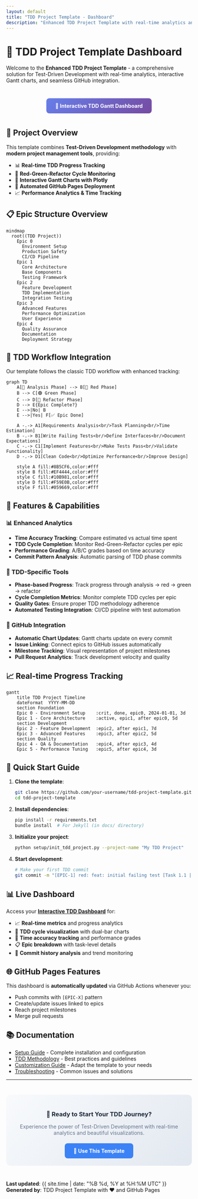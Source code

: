 ```yaml
---
layout: default
title: "TDD Project Template - Dashboard"
description: "Enhanced TDD Project Template with real-time analytics and GitHub integration"
---
```


# 🧪 TDD Project Template Dashboard

Welcome to the **Enhanced TDD Project Template** - a comprehensive solution for Test-Driven Development with real-time analytics, interactive Gantt charts, and seamless GitHub integration.

<div style="text-align: center; margin: 30px 0;">
  <a href="./tdd_gantt_progress.html" style="display: inline-block; background: linear-gradient(135deg, #667eea 0%, #764ba2 100%); color: white; padding: 12px 24px; border-radius: 8px; text-decoration: none; font-weight: bold; margin: 10px;">
    🎯 Interactive TDD Gantt Dashboard
  </a>
</div>

## 🚀 Project Overview

This template combines **Test-Driven Development methodology** with **modern project management tools**, providing:

- 📊 **Real-time TDD Progress Tracking**
- 🧪 **Red-Green-Refactor Cycle Monitoring**  
- 📅 **Interactive Gantt Charts with Plotly**
- 🤖 **Automated GitHub Pages Deployment**
- 📈 **Performance Analytics & Time Tracking**

## 📋 Epic Structure Overview

```mermaid
mindmap
  root((TDD Project))
    Epic 0
      Environment Setup
      Production Safety
      CI/CD Pipeline
    Epic 1
      Core Architecture
      Base Components
      Testing Framework
    Epic 2
      Feature Development
      TDD Implementation
      Integration Testing
    Epic 3
      Advanced Features
      Performance Optimization
      User Experience
    Epic 4
      Quality Assurance
      Documentation
      Deployment Strategy
```

## 🔄 TDD Workflow Integration

Our template follows the classic TDD workflow with enhanced tracking:

```mermaid
graph TD
    A[📝 Analysis Phase] --> B[🔴 Red Phase]
    B --> C[🟢 Green Phase]  
    C --> D[🔄 Refactor Phase]
    D --> E{Epic Complete?}
    E -->|No| B
    E -->|Yes| F[✅ Epic Done]
    
    A -.-> A1[Requirements Analysis<br/>Task Planning<br/>Time Estimation]
    B -.-> B1[Write Failing Tests<br/>Define Interfaces<br/>Document Expectations]
    C -.-> C1[Implement Features<br/>Make Tests Pass<br/>Validate Functionality]
    D -.-> D1[Clean Code<br/>Optimize Performance<br/>Improve Design]
    
    style A fill:#8B5CF6,color:#fff
    style B fill:#EF4444,color:#fff
    style C fill:#10B981,color:#fff
    style D fill:#F59E0B,color:#fff
    style F fill:#059669,color:#fff
```

## 🎯 Features & Capabilities

### 📊 Enhanced Analytics
- **Time Accuracy Tracking**: Compare estimated vs actual time spent
- **TDD Cycle Completion**: Monitor Red-Green-Refactor cycles per epic
- **Performance Grading**: A/B/C grades based on time accuracy
- **Commit Pattern Analysis**: Automatic parsing of TDD phase commits

### 🧪 TDD-Specific Tools
- **Phase-based Progress**: Track progress through analysis → red → green → refactor
- **Cycle Completion Metrics**: Monitor complete TDD cycles per epic
- **Quality Gates**: Ensure proper TDD methodology adherence
- **Automated Testing Integration**: CI/CD pipeline with test automation

### 🤖 GitHub Integration
- **Automatic Chart Updates**: Gantt charts update on every commit
- **Issue Linking**: Connect epics to GitHub issues automatically
- **Milestone Tracking**: Visual representation of project milestones
- **Pull Request Analytics**: Track development velocity and quality

## 📈 Real-time Progress Tracking

```mermaid
gantt
    title TDD Project Timeline
    dateFormat  YYYY-MM-DD
    section Foundation
    Epic 0 - Environment Setup    :crit, done, epic0, 2024-01-01, 3d
    Epic 1 - Core Architecture    :active, epic1, after epic0, 5d
    section Development
    Epic 2 - Feature Development  :epic2, after epic1, 7d
    Epic 3 - Advanced Features    :epic3, after epic2, 5d
    section Quality
    Epic 4 - QA & Documentation   :epic4, after epic3, 4d
    Epic 5 - Performance Tuning   :epic5, after epic4, 3d
```

## 🔧 Quick Start Guide

1. **Clone the template**:
   ```bash
   git clone https://github.com/your-username/tdd-project-template.git
   cd tdd-project-template
   ```

2. **Install dependencies**:
   ```bash
   pip install -r requirements.txt
   bundle install  # For Jekyll (in docs/ directory)
   ```

3. **Initialize your project**:
   ```bash
   python setup/init_tdd_project.py --project-name "My TDD Project"
   ```

4. **Start development**:
   ```bash
   # Make your first TDD commit
   git commit -m "[EPIC-1] red: feat: initial failing test [Task 1.1 | 30min]"
   ```

## 📊 Live Dashboard

Access your **[Interactive TDD Dashboard](./tdd_gantt_progress.html)** for:

- 📈 **Real-time metrics** and progress analytics
- 🧪 **TDD cycle visualization** with dual-bar charts  
- 🎯 **Time accuracy tracking** and performance grades
- 📋 **Epic breakdown** with task-level details
- 🔄 **Commit history analysis** and trend monitoring

## 🌐 GitHub Pages Features

This dashboard is **automatically updated** via GitHub Actions whenever you:

- Push commits with `[EPIC-X]` pattern
- Create/update issues linked to epics
- Reach project milestones
- Merge pull requests

## 📚 Documentation

- [Setup Guide](./SETUP_GUIDE.html) - Complete installation and configuration
- [TDD Methodology](./docs/tdd-methodology.html) - Best practices and guidelines
- [Customization Guide](./CUSTOMIZATION.html) - Adapt the template to your needs
- [Troubleshooting](./TROUBLESHOOTING.html) - Common issues and solutions

---

<div style="text-align: center; margin: 40px 0; padding: 20px; background: linear-gradient(135deg, #f8fafc 0%, #e2e8f0 100%); border-radius: 12px;">
  <h3 style="color: #1e293b; margin-bottom: 15px;">🚀 Ready to Start Your TDD Journey?</h3>
  <p style="color: #64748b; margin-bottom: 20px;">
    Experience the power of Test-Driven Development with real-time analytics and beautiful visualizations.
  </p>
  <a href="https://github.com/your-username/tdd-project-template/generate" style="display: inline-block; background: #3b82f6; color: white; padding: 12px 24px; border-radius: 8px; text-decoration: none; font-weight: bold;">
    📝 Use This Template
  </a>
</div>

**Last updated**: {{ site.time | date: "%B %d, %Y at %H:%M UTC" }}  
**Generated by**: TDD Project Template with ❤️ and GitHub Pages